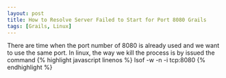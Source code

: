 ```yaml
---
layout: post
title: How to Resolve Server Failed to Start for Port 8080 Grails
tags: [Grails, Linux]
---
```


There are time when the port number of 8080 is already used and we want to use the same port. In linux, the way we kill the process is by issued the command
{% highlight javascript linenos %}
lsof -w -n -i tcp:8080
{% endhighlight %}
